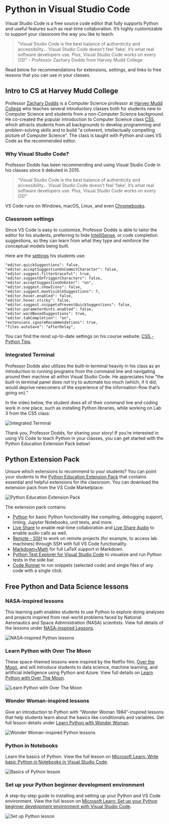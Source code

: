 # Python in Visual Studio Code

Visual Studio Code is a free source code editor that fully supports Python and useful features such as real-time collaboration. It’s highly customizable to support your classroom the way you like to teach.

> “Visual Studio Code is the best balance of authenticity and accessibility… Visual Studio Code doesn’t feel ‘fake’, it’s what real software developers use. Plus, Visual Studio Code works on every OS!” - Professor Zachary Dodds from Harvey Mudd College

Read below for recommendations for extensions, settings, and links to free lessons that you can use in your classes.

## Intro to CS at Harvey Mudd College

Professor [Zachary Dodds](https://www.hmc.edu/about-hmc/hmc-experts/dodds-zachary/) is a Computer Science professor at [Harvey Mudd College](https://www.hmc.edu/) who teaches several introductory classes both for students new to Computer Science and students from a non-Computer Science background. He co-created the popular introduction to Computer Science class [CS5](https://www.cs.hmc.edu/twiki/bin/view/CS5), which attracts students from all backgrounds to develop programming and problem-solving skills and to build “a coherent, intellectually compelling picture of Computer Science”. The class is taught with Python and uses VS Code as the recommended editor.

### Why Visual Studio Code?

Professor Dodds has been recommending and using Visual Studio Code in his classes since it debuted in 2015.

> “Visual Studio Code is the best balance of authenticity and accessibility… Visual Studio Code doesn’t feel ‘fake’, it’s what real software developers use. Plus, Visual Studio Code works on every OS!”

VS Code runs on Windows, macOS, Linux, and even [Chromebooks](https://code.visualstudio.com/blogs/2020/12/03/chromebook-get-started).

### Classroom settings

Since VS Code is easy to customize, Professor Dodds is able to tailor the editor for his students, preferring to hide [IntelliSense](/docs/editor/intellisense), or code completion suggestions, so they can learn from what they type and reinforce the conceptual models being built.

Here are the [settings](/docs/getstarted/settings.md) his students use:

    "editor.quickSuggestions": false,
    "editor.acceptSuggestionOnCommitCharacter": false,
    "editor.suggest.filterGraceful": true,
    "editor.suggestOnTriggerCharacters": false,
    "editor.acceptSuggestionOnEnter": "on",
    "editor.suggest.showIcons": false,
    "editor.suggest.maxVisibleSuggestions": 7,
    "editor.hover.enabled": false,
    "editor.hover.sticky": false,
    "editor.suggest.snippetsPreventQuickSuggestions": false,
    "editor.parameterHints.enabled": false,
    "editor.wordBasedSuggestions": true,
    "editor.tabCompletion": "on",
    "extensions.ignoreRecommendations": true,
    "files.autoSave": "afterDelay",

You can find the most up-to-date settings on his course website: [CS5 - Python Tips](https://www.cs.hmc.edu/twiki/bin/view/CS5/PythonTips).

### Integrated Terminal

Professor Dodds also utilizes the built-in terminal heavily in his class as an introduction to running programs from the command line and navigating around their machine all within Visual Studio Code. He appreciates how “the built-in terminal panel does not try to automate too much (which, if it did, would deprive newcomers of the experience of the information-flow that’s going on).”

In the video below, the student does all of their command line and coding work in one place, such as installing Python libraries, while working on Lab 3 from the CS5 class:

![Integrated Terminal](images/python/integrated-terminal.gif)

Thank you, Professor Dodds, for sharing your story! If you’re interested in using VS Code to teach Python in your classes, you can get started with the Python Education Extension Pack below!

## Python Extension Pack

Unsure which extensions to recommend to your students? You can point your students to the [Python Education Extension Pack](https://marketplace.visualstudio.com/items?itemName=tanhakabir.python-education-extension-pack) that contains essential and helpful extensions for the classroom. You can download the extension pack from the VS Code Marketplace:

![Python Education Extension Pack](images/python/python-extension-pack.png)

The extension pack contains:

- [Python](https://marketplace.visualstudio.com/items?itemName=ms-python.python) for basic Python functionality like compiling, debugging support, linting, Jupyter Notebooks, unit tests, and more.
- [Live Share](https://marketplace.visualstudio.com/items?itemName=MS-vsliveshare.vsliveshare-pack) to enable real-time collaboration and [Live Share Audio](https://marketplace.visualstudio.com/items?itemName=MS-vsliveshare.vsliveshare-audio) to enable audio calls as well.
- [Remote - SSH](https://marketplace.visualstudio.com/items?itemName=ms-vscode-remote.remote-ssh) to work on remote projects (for example, to access lab machines) through SSH with full VS Code functionality.
- [Markdown+Math](https://marketplace.visualstudio.com/items?itemName=goessner.mdmath) for full LaTeX support in Markdown.
- [Python Test Explorer for Visual Studio Code](https://marketplace.visualstudio.com/items?itemName=LittleFoxTeam.vscode-python-test-adapter) to visualize and run Python tests in the side bar.
- [Code Runner](https://marketplace.visualstudio.com/items?itemName=formulahendry.code-runner) to run snippets (selected code) and single files of any code with a single click.

## Free Python and Data Science lessons

### NASA-inspired lessons

This learning path enables students to use Python to explore doing analyses and projects inspired from real-world problems faced by National Aeronautics and Space Administration (NASA) scientists. View full details of the lessons under [NASA-inspired Lessons](https://code.visualstudio.com/learn/students/nasa-python).

![NASA-inspired Python lessons](images/python/nasa-learning-path.png)

### Learn Python with Over The Moon

These space-themed lessons were inspired by the Netflix film, [Over the Moon](https://www.youtube.com/watch?v=26DIABx44Tw), and will introduce students to data science, machine learning, and artificial intelligence using Python and Azure. View full details on [Learn Python with Over The Moon](https://code.visualstudio.com/learn/students/over-the-moon-python).

![Learn Python with Over The Moon](images/python/over-the-moon-learning-path.png)

### Wonder Woman-inspired lessons

Give an introduction to Python with “Wonder Woman 1984”-inspired lessons that help students learn about the basics like conditionals and variables. Get full lesson details under [Learn Python with Wonder Woman](https://code.visualstudio.com/learn/students/wonder-woman-python).

![Wonder Woman-inspired Python lessons](images/python/wonder-woman-learning-path.png)

### Python in Notebooks

Learn the basics of Python. View the full lesson on [Microsoft Learn: Write basic Python in Notebooks in Visual Studio Code](https://docs.microsoft.com/learn/modules/basic-python-nasa/).

![Basics of Python lesson](images/python/basic-python-lesson.png)

### Set up your Python beginner development environment

A step-by-step guide to installing and setting up your Python and VS Code environment. View the full lesson on [Microsoft Learn: Set up your Python beginner development environment with Visual Studio Code](https://docs.microsoft.com/learn/modules/python-install-vscode/).

![Set up Python lesson](images/python/setup-python-lesson.png)
